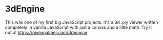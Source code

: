 # 3dEngine
This was one of my first big JavaScript projects. It's a 3d .ply viewer written completely in vanilla JavaScript with just a canvas and a little math.
Try it out at https://owenpalmer.com/3dengine
